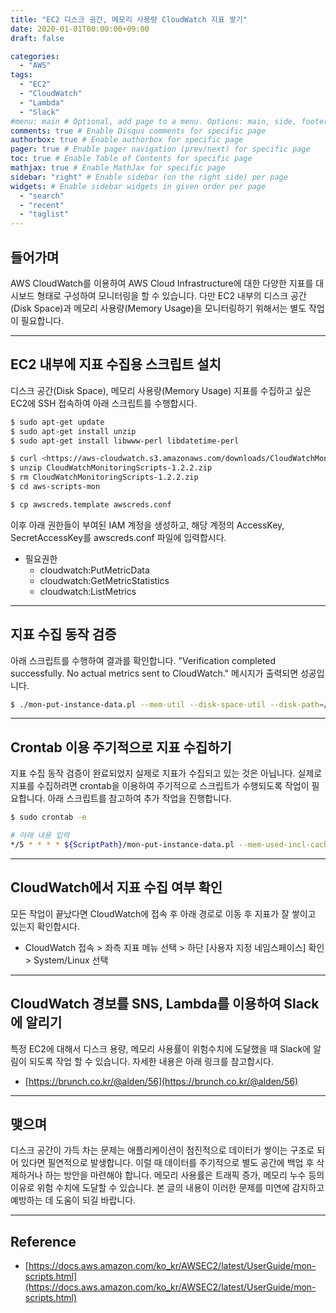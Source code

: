 ```yaml
---
title: "EC2 디스크 공간, 메모리 사용량 CloudWatch 지표 쌓기"
date: 2020-01-01T00:00:00+09:00
draft: false

categories:
  - "AWS"
tags:
  - "EC2"
  - "CloudWatch"
  - "Lambda"
  - "Slack"
#menu: main # Optional, add page to a menu. Options: main, side, footer
comments: true # Enable Disqus comments for specific page
authorbox: true # Enable authorbox for specific page
pager: true # Enable pager navigation (prev/next) for specific page
toc: true # Enable Table of Contents for specific page
mathjax: true # Enable MathJax for specific page
sidebar: "right" # Enable sidebar (on the right side) per page
widgets: # Enable sidebar widgets in given order per page
  - "search"
  - "recent"
  - "taglist"
---
```


## 들어가며

AWS CloudWatch를 이용하여 AWS Cloud Infrastructure에 대한 다양한 지표를 대시보드 형태로 구성하여 모니터링을 할 수 있습니다. 다만 EC2 내부의 디스크 공간(Disk Space)과 메모리 사용량(Memory Usage)을 모니터링하기 위해서는 별도 작업이 필요합니다.

---

## EC2 내부에 지표 수집용 스크립트 설치

  디스크 공간(Disk Space), 메모리 사용량(Memory Usage) 지표를 수집하고 싶은 EC2에 SSH 접속하여 아래 스크립트를 수행합시다.

```bash
$ sudo apt-get update
$ sudo apt-get install unzip
$ sudo apt-get install libwww-perl libdatetime-perl

$ curl <https://aws-cloudwatch.s3.amazonaws.com/downloads/CloudWatchMonitoringScripts-1.2.2.zip> -O
$ unzip CloudWatchMonitoringScripts-1.2.2.zip
$ rm CloudWatchMonitoringScripts-1.2.2.zip
$ cd aws-scripts-mon

$ cp awscreds.template awscreds.conf
```

  이후 아래 권한들이 부여된 IAM 계정을 생성하고, 해당 계정의 AccessKey, SecretAccessKey를 awscreds.conf 파일에 입력합시다.

- 필요권한
    - cloudwatch:PutMetricData
    - cloudwatch:GetMetricStatistics
    - cloudwatch:ListMetrics

---

## 지표 수집 동작 검증

  아래 스크립트를 수행하여 결과를 확인합니다. "Verification completed successfully. No actual metrics sent to CloudWatch." 메시지가 출력되면 성공입니다.

```bash
$ ./mon-put-instance-data.pl --mem-util --disk-space-util --disk-path=/ --verify --verbose
```

---

## Crontab 이용 주기적으로 지표 수집하기

  지표 수집 동작 검증이 완료되었지 실제로 지표가 수집되고 있는 것은 아닙니다. 실제로 지표를 수집하려면 crontab을 이용하여 주기적으로 스크립트가 수행되도록 작업이 필요합니다. 아래 스크립트를 참고하여 추가 작업을 진행합니다.

```bash
$ sudo crontab -e

# 아래 내용 입력
*/5 * * * * ${ScriptPath}/mon-put-instance-data.pl --mem-used-incl-cache-buff --mem-util --disk-space-util --disk-path=/ --from-cron
```

---

## CloudWatch에서 지표 수집 여부 확인

  모든 작업이 끝났다면 CloudWatch에 접속 후 아래 경로로 이동 후 지표가 잘 쌓이고 있는지 확인합시다.

- CloudWatch 접속 > 좌측 지표 메뉴 선택 > 하단 [사용자 지정 네임스페이스] 확인 > System/Linux 선택

---

## CloudWatch 경보를 SNS, Lambda를 이용하여 Slack에 알리기

  특정 EC2에 대해서 디스크 용량, 메모리 사용률이 위험수치에 도달했을 때 Slack에 알림이 되도록 작업 할 수 있습니다. 자세한 내용은 아래 링크를 참고합시다.

- [https://brunch.co.kr/@alden/56](https://brunch.co.kr/@alden/56)

---

## 맺으며 
  디스크 공간이 가득 차는 문제는 애플리케이션이 점진적으로 데이터가 쌓이는 구조로 되어 있다면 필연적으로 발생합니다. 이럴 때 데이터를 주기적으로 별도 공간에 백업 후 삭제하거나 하는 방안을 마련해야 합니다. 메모리 사용률은 트래픽 증가, 메모리 누수 등의 이유로 위험 수치에 도달할 수 있습니다. 본 글의 내용이 이러한 문제를 미연에 감지하고 예방하는 데 도움이 되길 바랍니다.   
  

---

## Reference

- [https://docs.aws.amazon.com/ko_kr/AWSEC2/latest/UserGuide/mon-scripts.html](https://docs.aws.amazon.com/ko_kr/AWSEC2/latest/UserGuide/mon-scripts.html)
